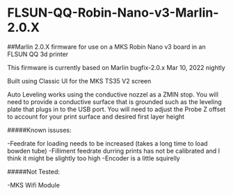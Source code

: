 # FLSUN-QQ-Robin-Nano-v3-Marlin-2.0.X
##Marlin 2.0.X firmware for use on a MKS Robin Nano v3 board in an FLSUN QQ 3d printer


This firmware is currently based on Marlin bugfix-2.0.x Mar 10, 2022 nightly

Built using Classic UI for the MKS TS35 V2 screen

Auto Leveling works using the conductive nozzel as a ZMIN stop.  You will need to provide a conductive surface that is grounded such as the leveling plate that plugs in to the USB port.  You will need to adjust the Probe Z offset to account for your print surface and desired first layer height

#####Known issuses:

-Feedrate for loading needs to be increased (takes a long time to load bowden tube)
-Filliment feedrate durring prints has not be calibrated and I think it might be slightly too high
-Encoder is a little squirelly
  
  
#####Not Tested:

-MKS Wifi Module


